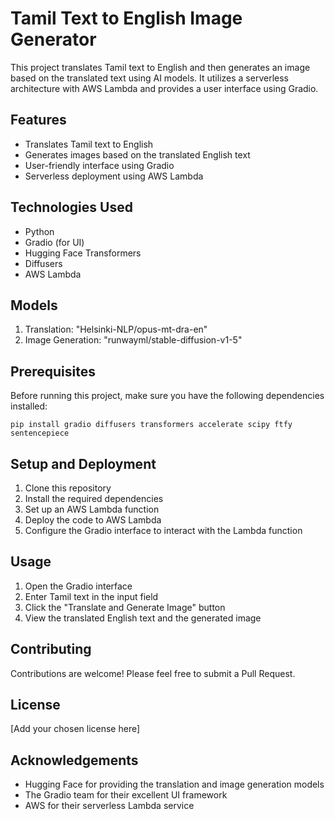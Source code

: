 # Tamil Text to English Image Generator

This project translates Tamil text to English and then generates an image based on the translated text using AI models. It utilizes a serverless architecture with AWS Lambda and provides a user interface using Gradio.

## Features

- Translates Tamil text to English
- Generates images based on the translated English text
- User-friendly interface using Gradio
- Serverless deployment using AWS Lambda

## Technologies Used

- Python
- Gradio (for UI)
- Hugging Face Transformers
- Diffusers
- AWS Lambda

## Models

1. Translation: "Helsinki-NLP/opus-mt-dra-en"
2. Image Generation: "runwayml/stable-diffusion-v1-5"

## Prerequisites

Before running this project, make sure you have the following dependencies installed:

```
pip install gradio diffusers transformers accelerate scipy ftfy sentencepiece
```

## Setup and Deployment

1. Clone this repository
2. Install the required dependencies
3. Set up an AWS Lambda function
4. Deploy the code to AWS Lambda
5. Configure the Gradio interface to interact with the Lambda function

## Usage

1. Open the Gradio interface
2. Enter Tamil text in the input field
3. Click the "Translate and Generate Image" button
4. View the translated English text and the generated image

## Contributing

Contributions are welcome! Please feel free to submit a Pull Request.

## License

[Add your chosen license here]

## Acknowledgements

- Hugging Face for providing the translation and image generation models
- The Gradio team for their excellent UI framework
- AWS for their serverless Lambda service

